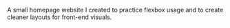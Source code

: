 A small homepage website I created to practice flexbox usage and to create cleaner layouts for front-end visuals.